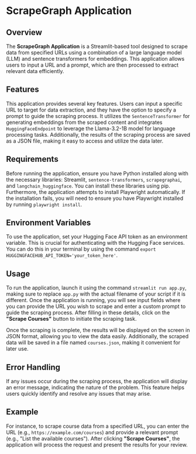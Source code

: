 # ScrapeGraph Application

## Overview
The **ScrapeGraph Application** is a Streamlit-based tool designed to scrape data from specified URLs using a combination of a large language model (LLM) and sentence transformers for embeddings. This application allows users to input a URL and a prompt, which are then processed to extract relevant data efficiently.

## Features
This application provides several key features. Users can input a specific URL to target for data extraction, and they have the option to specify a prompt to guide the scraping process. It utilizes the `SentenceTransformer` for generating embeddings from the scraped content and integrates `HuggingFaceEndpoint` to leverage the Llama-3.2-1B model for language processing tasks. Additionally, the results of the scraping process are saved as a JSON file, making it easy to access and utilize the data later.

## Requirements
Before running the application, ensure you have Python installed along with the necessary libraries: Streamlit, `sentence-transformers`, `scrapegraphai`, and `langchain_huggingface`. You can install these libraries using pip. Furthermore, the application attempts to install Playwright automatically. If the installation fails, you will need to ensure you have Playwright installed by running `playwright install`.

## Environment Variables
To use the application, set your Hugging Face API token as an environment variable. This is crucial for authenticating with the Hugging Face services. You can do this in your terminal by using the command `export HUGGINGFACEHUB_API_TOKEN='your_token_here'`.

## Usage
To run the application, launch it using the command `streamlit run app.py`, making sure to replace `app.py` with the actual filename of your script if it is different. Once the application is running, you will see input fields where you can provide the URL you wish to scrape and enter a custom prompt to guide the scraping process. After filling in these details, click on the **"Scrape Courses"** button to initiate the scraping task.

Once the scraping is complete, the results will be displayed on the screen in JSON format, allowing you to view the data easily. Additionally, the scraped data will be saved in a file named `courses.json`, making it convenient for later use.

## Error Handling
If any issues occur during the scraping process, the application will display an error message, indicating the nature of the problem. This feature helps users quickly identify and resolve any issues that may arise.

## Example
For instance, to scrape course data from a specified URL, you can enter the URL (e.g., `https://example.com/courses`) and provide a relevant prompt (e.g., "List the available courses"). After clicking **"Scrape Courses"**, the application will process the request and present the results for your review.
